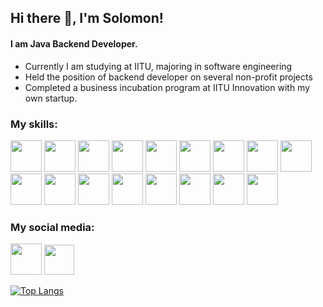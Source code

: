 ## Hi there 👋, I'm Solomon!
#### I am Java Backend Developer.
- Currently I am studying at IITU, majoring in software engineering
- Held the position of backend developer on several non-profit projects
- Completed a business incubation program at IITU Innovation with my own startup.

### My skills:

<img width="50px" height="50px" src="https://cdn.jsdelivr.net/gh/devicons/devicon@latest/icons/java/java-original.svg" /> <img width="50px" height="50px" src="https://cdn.jsdelivr.net/gh/devicons/devicon@latest/icons/javascript/javascript-original.svg" /> <img width="50px" height="50px"  src="https://cdn.jsdelivr.net/gh/devicons/devicon@latest/icons/html5/html5-original.svg" /> <img width="50px" height="50px" src="https://cdn.jsdelivr.net/gh/devicons/devicon@latest/icons/css3/css3-original.svg" /> <img width="50px" height="50px" src="https://cdn.jsdelivr.net/gh/devicons/devicon@latest/icons/sass/sass-original.svg" /> <img width="50px" height="50px" src="https://cdn.jsdelivr.net/gh/devicons/devicon@latest/icons/spring/spring-original-wordmark.svg" /> <img width="50px" height="50px" src="https://cdn.jsdelivr.net/gh/devicons/devicon@latest/icons/hibernate/hibernate-original-wordmark.svg" /> <img width="50px" height="50px" src="https://cdn.jsdelivr.net/gh/devicons/devicon@latest/icons/postgresql/postgresql-original-wordmark.svg" /> <img width="50px" height="50px" src="https://cdn.jsdelivr.net/gh/devicons/devicon@latest/icons/sqlite/sqlite-original-wordmark.svg" /> <img width="50px" height="50px" src="https://cdn.jsdelivr.net/gh/devicons/devicon@latest/icons/react/react-original-wordmark.svg" /> <img width="50px" height="50px" src="https://cdn.jsdelivr.net/gh/devicons/devicon@latest/icons/docker/docker-plain-wordmark.svg" /> <img width="50px" height="50px" src="https://cdn.jsdelivr.net/gh/devicons/devicon@latest/icons/postman/postman-original.svg" /> <img width="50px" height="50px" src="https://cdn.jsdelivr.net/gh/devicons/devicon@latest/icons/digitalocean/digitalocean-original-wordmark.svg" /> <img width="50px" height="50px" src="https://cdn.jsdelivr.net/gh/devicons/devicon@latest/icons/intellij/intellij-original.svg" /> <img width="50px" height="50px"  src="https://cdn.jsdelivr.net/gh/devicons/devicon@latest/icons/webstorm/webstorm-original.svg" /> <img width="50px" height="50px" src="https://cdn.jsdelivr.net/gh/devicons/devicon@latest/icons/androidstudio/androidstudio-original.svg" /> <img width="50px" height="50px" src="https://cdn.jsdelivr.net/gh/devicons/devicon@latest/icons/linux/linux-original.svg" /> 

### My social media:

[<img width="50px" height="50px" src="https://cdn.jsdelivr.net/gh/devicons/devicon@latest/icons/linkedin/linkedin-original.svg" />](https://www.linkedin.com/in/solomon-kazakpayev)  [<img src='https://github.com/dheereshagrwal/colored-icons/blob/master/public/icons/telegram/telegram.svg' width="48px" height="48px" />](https://t.me/solomon517)  

[![Top Langs](https://github-readme-stats.vercel.app/api/top-langs/?username=ZigCat)](https://github.com/anuraghazra/github-readme-stats)
